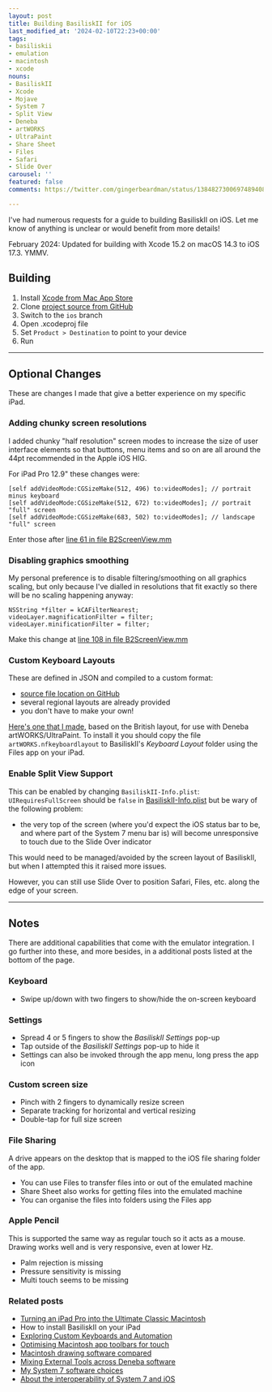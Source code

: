 ```yaml
---
layout: post
title: Building BasiliskII for iOS
last_modified_at: '2024-02-10T22:23+00:00'
tags:
- basiliskii
- emulation
- macintosh
- xcode
nouns:
- BasiliskII
- Xcode
- Mojave
- System 7
- Split View
- Deneba
- artWORKS
- UltraPaint
- Share Sheet
- Files
- Safari
- Slide Over
carousel: ''
featured: false
comments: https://twitter.com/gingerbeardman/status/1384827300697489408

---
```

I've had numerous requests for a guide to building BasiliskII on iOS. Let me know of anything is unclear or would benefit from more details!

February 2024: Updated for building with Xcode 15.2 on macOS 14.3 to iOS 17.3. YMMV.

## Building

1. Install [Xcode from Mac App Store](https://apps.apple.com/gb/app/xcode/id497799835?mt=12)
2. Clone [project source from GitHub](https://github.com/zydeco/macemu/tree/ios/BasiliskII/src/iOS)
3. Switch to the `ios` branch
4. Open .xcodeproj file
5. Set `Product > Destination` to point to your device
6. Run

----

## Optional Changes

These are changes I made that give a better experience on my specific iPad.

### Adding chunky screen resolutions

I added chunky "half resolution" screen modes to increase the size of user interface elements so that buttons, menu items and so on are all around the 44pt recommended in the Apple iOS HIG.

For iPad Pro 12.9" these changes were:

    [self addVideoMode:CGSizeMake(512, 496) to:videoModes]; // portrait minus keyboard
    [self addVideoMode:CGSizeMake(512, 672) to:videoModes]; // portrait "full" screen
    [self addVideoMode:CGSizeMake(683, 502) to:videoModes]; // landscape "full" screen

Enter those after [line 61 in file B2ScreenView.mm](https://github.com/zydeco/macemu/blob/9b90ebad780f35afb9f0001109bdca9c7e1cb478/BasiliskII/src/iOS/BasiliskII/B2ScreenView.mm#L56-L61)

### Disabling graphics smoothing

My personal preference is to disable filtering/smoothing on all graphics scaling, but only because I've dialled in resolutions that fit exactly so there will be no scaling happening anyway:

    NSString *filter = kCAFilterNearest;
    videoLayer.magnificationFilter = filter;
    videoLayer.minificationFilter = filter;

Make this change at [line 108 in file B2ScreenView.mm](https://github.com/zydeco/macemu/blob/9b90ebad780f35afb9f0001109bdca9c7e1cb478/BasiliskII/src/iOS/BasiliskII/B2ScreenView.mm#L108)

### Custom Keyboard Layouts

These are defined in JSON and compiled to a custom format:

* [source file location on GitHub](https://github.com/zydeco/macemu/tree/ios/BasiliskII/src/iOS/BasiliskII/Keyboard%20Layouts)
* several regional layouts are already provided
* you don't have to make your own!

[Here's one that I made](https://github.com/gingerbeardman/artworks-keyboard), based on the British layout, for use with Deneba artWORKS/UltraPaint. To install it you should copy the file `artWORKS.nfkeyboardlayout` to BasiliskII's *Keyboard Layout* folder using the Files app on your iPad.

### Enable Split View Support

This can be enabled by changing `BasiliskII-Info.plist`: `UIRequiresFullScreen` should be `false` in [BasiliskII-Info.plist](https://github.com/zydeco/macemu/blob/ios/BasiliskII/src/iOS/BasiliskII/BasiliskII-Info.plist#L114) but be wary of the following problem:

* the very top of the screen (where you'd expect the iOS status bar to be, and where part of the System 7 menu bar is) will become unresponsive to touch due to the Slide Over indicator

This would need to be managed/avoided by the screen layout of BasiliskII, but when I attempted this it raised more issues.

However, you can still use Slide Over to position Safari, Files, etc. along the edge of your screen.

----

## Notes

There are additional capabilities that come with the emulator integration. I go further into these, and more besides, in a additional posts listed at the bottom of the page.

### Keyboard

- Swipe up/down with two fingers to show/hide the on-screen keyboard

### Settings

- Spread 4 or 5 fingers to show the *BasiliskII Settings* pop-up
- Tap outside of the *BasiliskII Settings* pop-up to hide it
- Settings can also be invoked through the app menu, long press the app icon

### Custom screen size

- Pinch with 2 fingers to dynamically resize screen
- Separate tracking for horizontal and vertical resizing
- Double-tap for full size screen

### File Sharing

A drive appears on the desktop that is mapped to the iOS file sharing folder of the app.

* You can use Files to transfer files into or out of the emulated machine
* Share Sheet also works for getting files into the emulated machine
* You can organise the files into folders using the Files app

### Apple Pencil

This is supported the same way as regular touch so it acts as a mouse. Drawing works well and is very responsive, even at lower Hz.

* Palm rejection is missing
* Pressure sensitivity is missing
* Multi touch seems to be missing

### Related posts

* [Turning an iPad Pro into the Ultimate Classic Macintosh](/2021/04/17/turning-an-ipad-pro-into-the-ultimate-classic-macintosh)
* How to install BasiliskII on your iPad
* [Exploring Custom Keyboards and Automation](/2021/04/19/automating-interactions-using-apple-events/)
* [Optimising Macintosh app toolbars for touch](/2021/03/28/changing-the-size-of-toolbar-items-using-resedit/)
* [Macintosh drawing software compared](/2021/04/24/macintosh-drawing-software-compared/)
* [Mixing External Tools across Deneba software](/2021/04/25/mixing-external-tools-across-deneba-software/)
* [My System 7 software choices](/2021/04/30/my-system-7-software-choices/)
* [About the interoperability of System 7 and iOS](/2021/05/03/interoperability-of-system-7-and-ios/)
